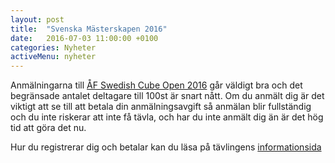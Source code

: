 ```yaml
---
layout: post
title:  "Svenska Mästerskapen 2016"
date:   2016-07-03 11:00:00 +0100
categories: Nyheter
activeMenu: nyheter
---
```

Anmälningarna till [ÅF Swedish Cube Open 2016](https://www.worldcubeassociation.org/competitions/AFSwedishCubeOpen2016) går väldigt bra och det begränsade antalet deltagare till 100st är snart nått. Om du anmält dig är det viktigt att se till att betala din anmälningsavgift så anmälan blir fullständig och du inte riskerar att inte få tävla, och har du inte anmält dig än är det hög tid att göra det nu. 

Hur du registrerar dig och betalar kan du läsa på tävlingens [informationsida](http://westcube.webnode.se/om-oss/)